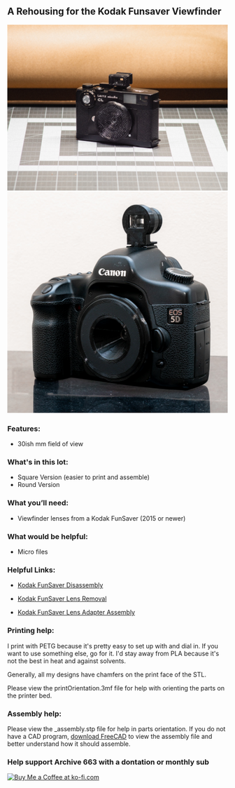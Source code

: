 ## A Rehousing for the Kodak Funsaver Viewfinder

![viewFinder_SQ](https://github.com/Archive-663/kodakFunsaver/blob/main/viewFinder/ASSETS/PANA1783.jpg)
![viewFinder_round](https://github.com/Archive-663/kodakFunsaver/blob/main/viewFinder/ASSETS/GMP01690.jpg)

### Features:
- 30ish mm field of view

### What's in this lot:
- Square Version (easier to print and assemble)
- Round Version

### What you’ll need:
- Viewfinder lenses from a Kodak FunSaver (2015 or newer)

### What would be helpful:
- Micro files

### Helpful Links:
- [Kodak FunSaver Disassembly](https://www.youtube.com/watch?v=eMyq5sUIDkU)

- [Kodak FunSaver Lens Removal](https://www.youtube.com/watch?v=mniP1P2PrpM)

- [Kodak FunSaver Lens Adapter Assembly](https://www.youtube.com/watch?v=7Ed5-oDCAb8)

### Printing help:
I print with PETG because it's pretty easy to set up with and dial in. If you want to use something else, go for it. I'd stay away from PLA because it's not the best in heat and against solvents. 

Generally, all my designs have chamfers on the print face of the STL.

Please view the printOrientation.3mf file for help with orienting the parts on the printer bed. 

### Assembly help:
Please view the _assembly.stp file for help in parts orientation. If you do not have a CAD program, <a href="https://www.freecad.org/downloads.php" target="_blank">download FreeCAD</a> to view the assembly file and better understand how it should assemble.

### Help support Archive 663 with a dontation or monthly sub
<a href='https://ko-fi.com/P5P3MHMSF' target='_blank'><img height='36' style='border:0px;height:36px;' src='https://storage.ko-fi.com/cdn/kofi2.png?v=3' border='0' alt='Buy Me a Coffee at ko-fi.com' /></a>

